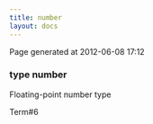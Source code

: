 ```yaml
---
title: number
layout: docs
---
```


<div class="bottom_right_note">Page generated at 2012-06-08 17:12</div>
<h3><span class="minor">type</span> number</h3>

<p>Floating-point number type</p>
<p><span class="extra_minor">Term#6</span></p>
